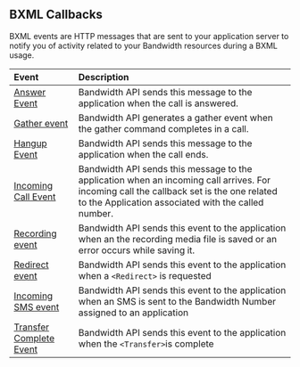 ## BXML Callbacks

BXML events are HTTP messages that are sent to your application server to notify you of activity related to your Bandwidth resources during a BXML usage.

| Event                                            | Description                                                                                                                                                                                    |
|:-------------------------------------------------|:-----------------------------------------------------------------------------------------------------------------------------------------------------------------------------------------------|
| [Answer Event](callBacks/answer.md)              | Bandwidth API sends this message to the application when the call is answered.                                                                                                                 |
| [Gather event](callBacks/gather.md)              | Bandwidth API generates a gather event when the gather command completes in a call.                                                                                                            |
| [Hangup Event](callBacks/hangup.md)              | Bandwidth API sends this message to the application when the call ends.                                                                                                                        |
| [Incoming Call Event](callBacks/incomingCall.md) | Bandwidth API sends this message to the application when an incoming call arrives. For incoming call the callback set is the one related to the Application associated with the called number. |
| [Recording event](callBacks/recording.md)        | Bandwidth API sends this event to the application when an the recording media file is saved or an error occurs while saving it.                                                                |
| [Redirect event](callBacks/redirect.md)          | Bandwidth API sends this event to the application when a `<Redirect>` is requested                                                                                                             |
| [Incoming SMS event](callBacks/incomingSMS.md)                    | Bandwidth API sends this event to the application when an SMS is sent to the Bandwidth Number assigned to an application                                                                                                              |
| [Transfer Complete Event](callBacks/transfer.md) | Bandwidth API sends this event to the application when the `<Transfer>`is complete                                                                                                             |
